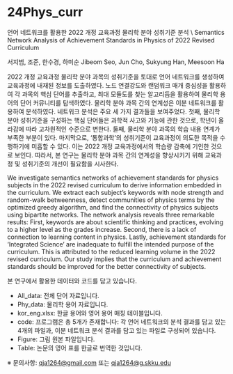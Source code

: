 # 24Phys_curr

언어 네트워크를 활용한 2022 개정 교육과정 물리학 분야 성취기준 분석
\\ Semantics Network Analysis of Achievement Standards in Physics of 2022 Revised Curriculum

서지범, 조준, 한수경, 하미순
Jibeom Seo, Jun Cho, Sukyung Han, Meesoon Ha

2022 개정 교육과정 물리학 분야 과목의 성취기준을 토대로 언어 네트워크를 생성하여 교육과정에 내재된 정보를 도출하였다. 노드 연결강도와 랜덤워크 매개 중심성을 활용하여 각 과목의 핵심 단어를 추출하고, 최대 모듈도를 찾는 알고리듬을 활용하여 물리학 용어의 단어 커뮤니티를 탐색하였다. 물리학 분야 과목 간의 연계성은 이분 네트워크를 활용하여 분석하였다. 네트워크 분석은 주요 세 가지 결과들을 보여주었다. 첫째, 물리학 분야 성취기준을 구성하는 핵심 단어들은 과학적 사고와 기능에 관한 것으로, 학년이 올라감에 따라 고차원적인 수준으로 변한다. 둘째, 물리학 분야 과목의 학습 내용 연계가 부족한 부분이 있다. 마지막으로, ‘통합과학’의 성취기준이 교육과정이 의도한 목적을 수행하기에 미흡할 수 있다. 이는 2022 개정 교육과정에서의 학습량 감축에 기인한 것으로 보인다. 따라서, 본 연구는 물리학 분야 과목 간의 연계성을 향상시키기 위해 교육과정 및 성취기준의 개선이 필요함을 시사한다.

We investigate semantics networks of achievement standards for physics subjects in the 2022 revised curriculum to derive information embedded in the curriculum. We extract each subject’s keywords with node strength and random-walk betweenness, detect communities of physics terms by the optimized greedy algorithm, and find the connectivity of physics subjects using bipartite networks. The network analysis reveals three remarkable results: First, keywords are about scientific thinking and practices, evolving to a higher level as the grades increase. Second, there is a lack of connection to learning content in physics. Lastly, achievement standards for ‘Integrated Science’ are inadequate to fulfill the intended purpose of the curriculum. This is attributed to the reduced learning volume in the 2022 revised curriculum. Our study implies that the curriculum and achievement standards should be improved for the better connectivity of subjects.

본 연구에서 활용한 데이터와 코드를 담고 있습니다.
- All_data: 전체 단어 자료입니다.
- Phy_data: 물리학 용어 자료입니다.
- kor_eng.xlsx: 한글 용어와 영어 용어 매칭 테이블입니다.
- code: 프로그램은 총 5개가 존재합니다: 각 언어 네트워크의 분석 결과를 담고 있는 4개의 파일과, 이분 네트워크 분석 결과를 담고 있는 파일로 구성되어 있습니다.
- Figure: 그림 원본 파일입니다.
- Table: 논문의 영어 표를 한글로 번역한 것입니다.



※ 문의사항: qja1264@gmail.com 또는 qja1264@g.skku.edu
